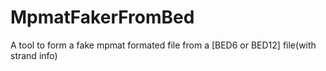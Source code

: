 # MpmatFakerFromBed

A tool to form a fake mpmat formated file from a [BED6 or BED12] file(with strand info)

